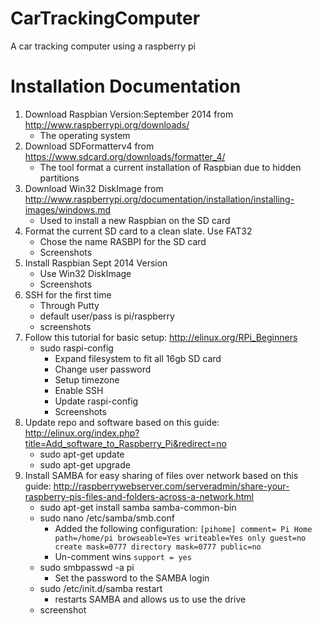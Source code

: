CarTrackingComputer
===================

A car tracking computer using a raspberry pi

Installation Documentation
==========================

1. Download Raspbian Version:September 2014 from http://www.raspberrypi.org/downloads/
	* The operating system
2. Download SDFormatterv4 from https://www.sdcard.org/downloads/formatter_4/
	* The tool format a current installation of Raspbian due to hidden partitions
3. Download Win32 DiskImage from http://www.raspberrypi.org/documentation/installation/installing-images/windows.md
	* Used to install a new Raspbian on the SD card
4. Format the current SD card to a clean slate. Use FAT32
	* Chose the name RASBPI for the SD card
	* Screenshots
5. Install Raspbian Sept 2014 Version
	* Use Win32 DiskImage
	* Screenshots
6. SSH for the first time
	* Through Putty
	* default user/pass is pi/raspberry
	* screenshots
7. Follow this tutorial for basic setup: http://elinux.org/RPi_Beginners
	* sudo raspi-config
	  * Expand filesystem to fit all 16gb SD card
	  * Change user password
	  * Setup timezone
	  * Enable SSH
	  * Update raspi-config
	  * Screenshots
8. Update repo and software based on this guide: http://elinux.org/index.php?title=Add_software_to_Raspberry_Pi&redirect=no
	* sudo apt-get update
	* sudo apt-get upgrade
9. Install SAMBA for easy sharing of files over network based on this guide: http://raspberrywebserver.com/serveradmin/share-your-raspberry-pis-files-and-folders-across-a-network.html
	* sudo apt-get install samba samba-common-bin
	* sudo nano /etc/samba/smb.conf
	  * Added the following configuration: `[pihome]
   comment= Pi Home
   path=/home/pi
   browseable=Yes
   writeable=Yes
   only guest=no
   create mask=0777
   directory mask=0777
   public=no`
   	  * Un-comment wins `support = yes`
   	* sudo smbpasswd -a pi
   	  * Set the password to the SAMBA login
   	* sudo /etc/init.d/samba restart
   	  * restarts SAMBA and allows us to use the drive
   	* screenshot
